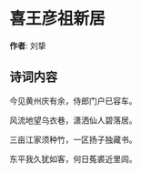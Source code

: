 # 喜王彦祖新居

**作者**: 刘挚

## 诗词内容

今见黄州庆有余，侍郎门户已容车。

风流地望乌衣巷，潇洒仙人碧落居。

三亩江家须种竹，一区扬子独藏书。

东平我久犹如客，何日菟裘近里闾。

